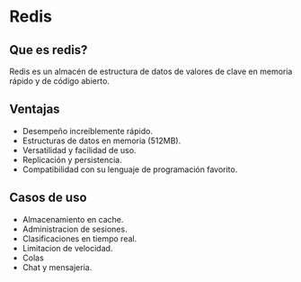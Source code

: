 # Redis

## Que es redis?
Redis es un almacén de estructura de datos de valores de clave en memoria rápido y de código abierto. 

## Ventajas
* Desempeño increíblemente rápido.
* Estructuras de datos en memoria (512MB).
* Versatilidad y facilidad de uso.
* Replicación y persistencia.
* Compatibilidad con su lenguaje de programación favorito.

## Casos de uso
* Almacenamiento en cache.
* Administracion de sesiones.
* Clasificaciones en tiempo real.
* Limitacion de velocidad.
* Colas
* Chat y mensajeria.